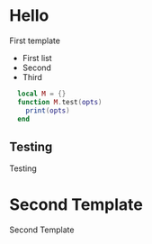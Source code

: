 # Hello

First template

- First list
- Second
- Third

```lua
  local M = {}
  function M.test(opts)
    print(opts)
  end
```

## Testing

Testing

# Second Template

Second Template
